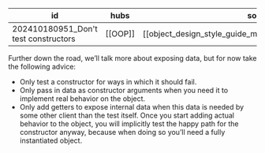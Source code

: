 
| id                                   | hubs    | source                                                     |
| ------------------------------------ | ------- | ---------------------------------------------------------- |
| 202410180951_Don't test constructors | [[OOP]] | [[object_design_style_guide_matthias_noback.pdf#page=115]] |
Further down the road, we’ll talk more about exposing data, but for now take the
following advice:
- Only test a constructor for ways in which it should fail.
- Only pass in data as constructor arguments when you need it to implement real
behavior on the object.
- Only add getters to expose internal data when this data is needed by some other client than the test itself.
Once you start adding actual behavior to the object, you will implicitly test the happy path for the constructor anyway, because when doing so you’ll need a fully instantiated object.